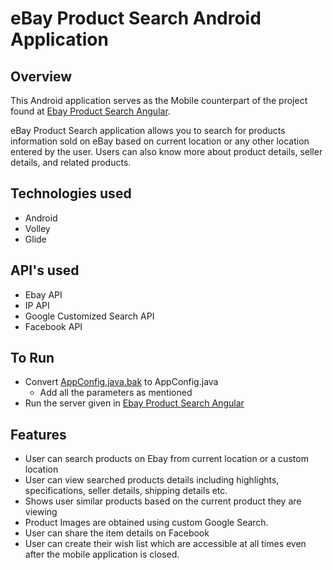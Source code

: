 # eBay Product Search Android Application

## Overview

This Android application serves as the Mobile counterpart of the project found at [Ebay Product Search Angular](../Ebay-Product-Search-Angular).

eBay Product Search application allows you to search for products information sold on eBay based on current location or any other location entered by the user. Users can also know more about product details, seller details, and related products.

## Technologies used

- Android
- Volley
- Glide

## API's used

- Ebay API
- IP API
- Google Customized Search API
- Facebook API

## To Run
- Convert [AppConfig.java.bak](android_app/app/src/main/java/edu/gyaneshm/ebay_product_search/data/AppConfig.java.bak) to AppConfig.java
  - Add all the parameters as mentioned
- Run the server given in [Ebay Product Search Angular](../Ebay-Product-Search-Angular)

## Features

- User can search products on Ebay from current location or a custom location
- User can view searched products details including highlights, specifications, seller details, shipping details etc.
- Shows user similar products based on the current product they are viewing
- Product Images are obtained using custom Google Search.
- User can share the item details on Facebook
- User can create their wish list which are accessible at all times even after the mobile application is closed.